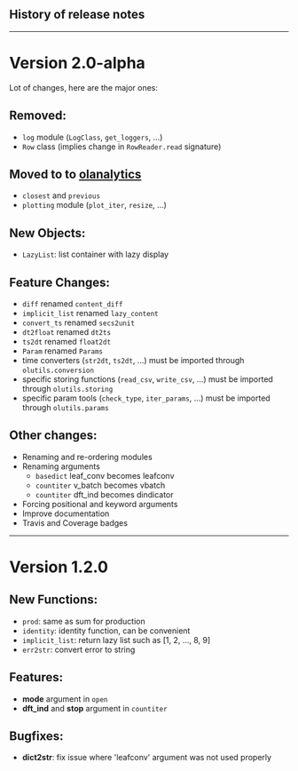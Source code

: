 History of release notes
---

---

# Version 2.0-alpha

Lot of changes, here are the major ones:

## Removed:
- `log` module (`LogClass`, `get_loggers`, ...)
- `Row` class (implies change in `RowReader.read` signature)

## Moved to to [olanalytics](https://github.com/OctaveLauby/olanalytics)
- `closest` and `previous`
- `plotting` module (`plot_iter`, `resize`, ...)

## New Objects:
- `LazyList`: list container with lazy display

## Feature Changes:
- `diff` renamed `content_diff`
- `implicit_list` renamed `lazy_content`
- `convert_ts` renamed `secs2unit`
- `dt2float` renamed `dt2ts`
- `ts2dt` renamed `float2dt`
- `Param` renamed `Params`
- time converters (`str2dt`, `ts2dt`, ...) must be imported through `olutils.conversion`
- specific storing functions (`read_csv`, `write_csv`, ...) must be imported through `olutils.storing`
- specific param tools (`check_type`, `iter_params`, ...)   must be imported through `olutils.params`

## Other changes:
- Renaming and re-ordering modules
- Renaming arguments
    - `basedict` leaf_conv becomes leafconv
    - `countiter` v_batch becomes vbatch
    - `countiter` dft_ind becomes dindicator
- Forcing positional and keyword arguments
- Improve documentation
- Travis and Coverage badges



---

# Version 1.2.0

## New Functions:
- `prod`: same as sum for production
- `identity`: identity function, can be convenient
- `implicit_list`: return lazy list such as [1, 2, ..., 8, 9]
- `err2str`: convert error to string

## Features:
- **mode** argument in `open`
- **dft_ind**  and **stop** argument in `countiter`

## Bugfixes:
- **dict2str**: fix issue where 'leafconv' argument was not used properly
